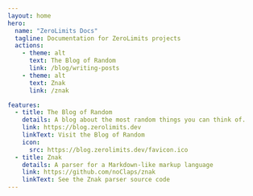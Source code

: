 ```yaml
---
layout: home
hero:
  name: "ZeroLimits Docs"
  tagline: Documentation for ZeroLimits projects
  actions:
    - theme: alt
      text: The Blog of Random
      link: /blog/writing-posts
    - theme: alt
      text: Znak
      link: /znak

features:
  - title: The Blog of Random
    details: A blog about the most random things you can think of.
    link: https://blog.zerolimits.dev
    linkText: Visit the Blog of Random
    icon:
      src: https://blog.zerolimits.dev/favicon.ico
  - title: Znak
    details: A parser for a Markdown-like markup language
    link: https://github.com/noClaps/znak
    linkText: See the Znak parser source code
---
```

